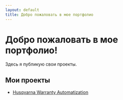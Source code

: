 ```yaml
---
layout: default
title: Добро пожаловать в мое портфолио
---
```


# Добро пожаловать в мое портфолио!
Здесь я публикую свои проекты.

## Мои проекты
- [Husqvarna Warranty Automatization](husqvarna-warranty/)
